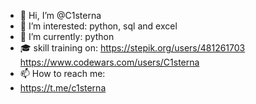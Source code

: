 - 👋 Hi, I’m @C1sterna
- 👀 I’m interested: python, sql and excel
- 🌱 I’m currently: python
- 🎓 skill training on:
https://stepik.org/users/481261703
https://www.codewars.com/users/C1sterna
- 📫 How to reach me:
- https://t.me/c1sterna

<!---
C1sterna/C1sterna is a ✨ special ✨ repository because its `README.md` (this file) appears on your GitHub profile.
You can click the Preview link to take a look at your changes.
--->
